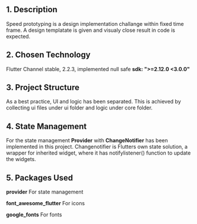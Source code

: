 ## 1. Description
Speed prototyping is a design implementation challange within fixed time frame. A design templatate is given and visualy close result in code is expected.
## 2. Chosen Technology
Flutter Channel stable, 2.2.3, implemented null safe  **sdk: ">=2.12.0 <3.0.0"**

## 3. Project Structure
As a best practice, UI and logic has been separated. This is achieved by collecting ui files under ui folder and logic under core folder.

## 4. State Management
For the state management **Provider** with **ChangeNotifier** has been implemented in this project. Changenotifier is Flutters own state solution, a wrapper for inherited widget, where it has notifylistener() function to update the widgets.

## 5. Packages Used
**provider** For state management

**font_awesome_flutter** For icons

**google_fonts** For fonts